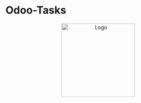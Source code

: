 # Odoo-Tasks

<p align="center">
    <img src="/home/rahul_ranjan/Downloads/schoollogo.png" alt="Logo" width="200">
  </a>
